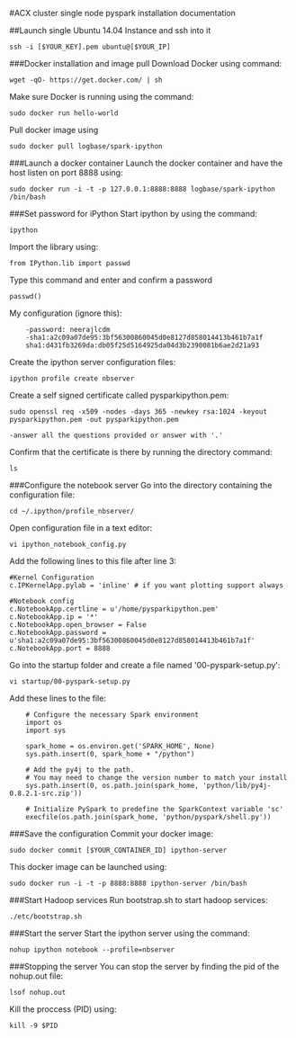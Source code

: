 #ACX cluster single node pyspark installation documentation

##Launch single Ubuntu 14.04 Instance and ssh into it
```
ssh -i [$YOUR_KEY].pem ubuntu@[$YOUR_IP]
```


###Docker installation and image pull
Download Docker using command:
```
wget -qO- https://get.docker.com/ | sh
```

Make sure Docker is running using the command:
```
sudo docker run hello-world
```

Pull docker image using
```
sudo docker pull logbase/spark-ipython
```


###Launch a docker container
Launch the docker container and have the host listen on port 8888 using:
```
sudo docker run -i -t -p 127.0.0.1:8888:8888 logbase/spark-ipython /bin/bash
```


###Set password for iPython
Start ipython by using the command:
```
ipython
```

Import the library using:
```
from IPython.lib import passwd
```

Type this command and enter and confirm a password
```
passwd()
```
My configuration (ignore this):
```
	-password: neerajlcdm
	-sha1:a2c09a07de95:3bf56300860045d0e8127d858014413b461b7a1f
	sha1:d431fb3269da:db05f25d5164925da04d3b2390081b6ae2d21a93
```

Create the ipython server configuration files:
```
ipython profile create nbserver
```

Create a self signed certificate called pysparkipython.pem:
```
sudo openssl req -x509 -nodes -days 365 -newkey rsa:1024 -keyout pysparkipython.pem -out pysparkipython.pem
```
	-answer all the questions provided or answer with '.'

Confirm that the certificate is there by running the directory command:
```
ls
```


###Configure the notebook server
Go into the directory containing the configuration file:
```
cd ~/.ipython/profile_nbserver/
```

Open configuration file in a text editor:
```
vi ipython_notebook_config.py
```

Add the following lines to this file after line 3:
```	
#Kernel Configuration
c.IPKernelApp.pylab = 'inline' # if you want plotting support always

#Notebook config
c.NotebookApp.certline = u'/home/pysparkipython.pem'
c.NotebookApp.ip = '*'
c.NotebookApp.open_browser = False
c.NotebookApp.password = u'sha1:a2c09a07de95:3bf56300860045d0e8127d858014413b461b7a1f'
c.NotebookApp.port = 8888
```

Go into the startup folder and create a file named '00-pyspark-setup.py':
```
vi startup/00-pyspark-setup.py
```

Add these lines to the file:
```
	# Configure the necessary Spark environment
	import os
	import sys

	spark_home = os.environ.get('SPARK_HOME', None)
	sys.path.insert(0, spark_home + "/python")

	# Add the py4j to the path.
	# You may need to change the version number to match your install
	sys.path.insert(0, os.path.join(spark_home, 'python/lib/py4j-0.8.2.1-src.zip'))

	# Initialize PySpark to predefine the SparkContext variable 'sc'
	execfile(os.path.join(spark_home, 'python/pyspark/shell.py'))
```


###Save the configuration
Commit your docker image:
```
sudo docker commit [$YOUR_CONTAINER_ID] ipython-server
```

This docker image can be launched using:
```
sudo docker run -i -t -p 8888:8888 ipython-server /bin/bash
```


###Start Hadoop services
Run bootstrap.sh to start hadoop services:
```
./etc/bootstrap.sh
```


###Start the server
Start the ipython server using the command:
```
nohup ipython notebook --profile=nbserver
```


###Stopping the server 
You can stop the server by finding the pid of the nohup.out file:
```
lsof nohup.out
```

Kill the proccess (PID) using:
```
kill -9 $PID
```